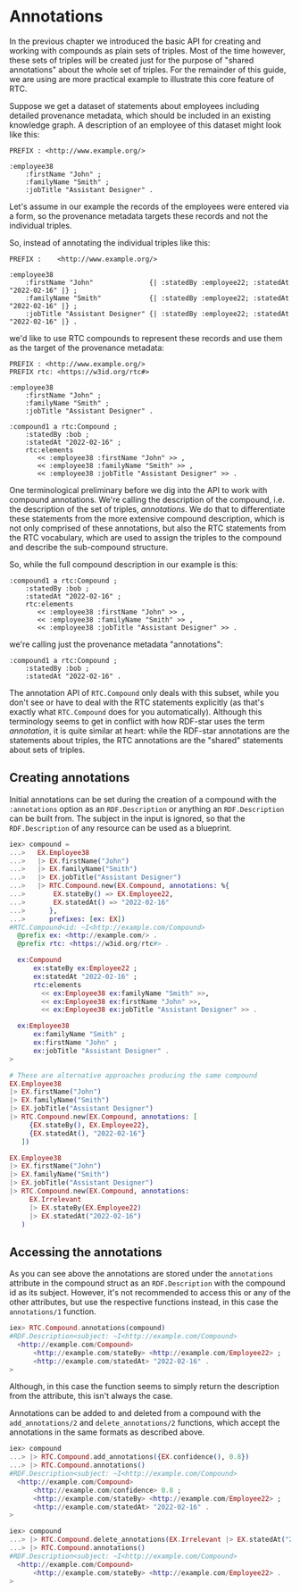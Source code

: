 # Annotations

In the previous chapter we introduced the basic API for creating and working with compounds as plain sets of triples. Most of the time however, these sets of triples will be created just for the purpose of "shared annotations" about the whole set of triples.
For the remainder of this guide, we are using are more practical example to illustrate this core feature of RTC.

Suppose we get a dataset of statements about employees including detailed provenance metadata, which should be included in an existing knowledge graph. A description of an employee of this dataset might look like this:

```turtle
PREFIX : <http://www.example.org/>

:employee38
    :firstName "John" ;
    :familyName "Smith" ;
    :jobTitle "Assistant Designer" .
```

Let's assume in our example the records of the employees were entered via a form, so the provenance metadata targets these records and not the individual triples.

So, instead of annotating the individual triples like this:

```turtle
PREFIX :    <http://www.example.org/>

:employee38
    :firstName "John"              {| :statedBy :employee22; :statedAt "2022-02-16" |} ;
    :familyName "Smith"            {| :statedBy :employee22; :statedAt "2022-02-16" |} ;
    :jobTitle "Assistant Designer" {| :statedBy :employee22; :statedAt "2022-02-16" |} .
```

we'd like to use RTC compounds to represent these records and use them as the target of the provenance metadata:

```turtle
PREFIX : <http://www.example.org/>
PREFIX rtc: <https://w3id.org/rtc#>
 
:employee38 
    :firstName "John" ;
    :familyName "Smith" ;
    :jobTitle "Assistant Designer" .

:compound1 a rtc:Compound ;
    :statedBy :bob ; 
    :statedAt "2022-02-16" ;
    rtc:elements        
       << :employee38 :firstName "John" >> ,
       << :employee38 :familyName "Smith" >> ,
       << :employee38 :jobTitle "Assistant Designer" >> .
```

One terminological preliminary before we dig into the API to work with compound annotations. 
We're calling the description of the compound, i.e. the description of the set of triples, _annotations_.
We do that to differentiate these statements from the more extensive compound description, which is not only comprised of these annotations, but also the RTC statements from the RTC vocabulary, which are used to assign the triples to the compound and describe the sub-compound structure. 

So, while the full compound description in our example is this:

```turtle
:compound1 a rtc:Compound ;
    :statedBy :bob ; 
    :statedAt "2022-02-16" ;
    rtc:elements        
       << :employee38 :firstName "John" >> ,
       << :employee38 :familyName "Smith" >> ,
       << :employee38 :jobTitle "Assistant Designer" >> .
```

we're calling just the provenance metadata "annotations":

```turtle
:compound1 a rtc:Compound ;
    :statedBy :bob ; 
    :statedAt "2022-02-16" .
```

The annotation API of `RTC.Compound` only deals with this subset, while you don't see or have to deal with the RTC statements explicitly (as that's exactly what `RTC.Compound` does for you automatically).
Although this terminology seems to get in conflict with how RDF-star uses the term _annotation_, it is quite similar at heart: while the RDF-star annotations are the statements about triples, the RTC annotations are the "shared" statements about sets of triples.



## Creating annotations

Initial annotations can be set during the creation of a compound with the `:annotations` option as an `RDF.Description` or anything an `RDF.Description` can be built from. The subject in the input is ignored, so that the `RDF.Description` of any resource can be used as a blueprint.

```elixir
iex> compound = 
...>   EX.Employee38 
...>   |> EX.firstName("John")
...>   |> EX.familyName("Smith")
...>   |> EX.jobTitle("Assistant Designer")
...>   |> RTC.Compound.new(EX.Compound, annotations: %{
...>       EX.stateBy() => EX.Employee22, 
...>       EX.statedAt() => "2022-02-16"
...>      },
...>      prefixes: [ex: EX])
#RTC.Compound<id: ~I<http://example.com/Compound>
  @prefix ex: <http://example.com/> .
  @prefix rtc: <https://w3id.org/rtc#> .

  ex:Compound
      ex:stateBy ex:Employee22 ;
      ex:statedAt "2022-02-16" ;
      rtc:elements 
        << ex:Employee38 ex:familyName "Smith" >>, 
        << ex:Employee38 ex:firstName "John" >>, 
        << ex:Employee38 ex:jobTitle "Assistant Designer" >> .

  ex:Employee38
      ex:familyName "Smith" ;
      ex:firstName "John" ;
      ex:jobTitle "Assistant Designer" .
>

# These are alternative approaches producing the same compound
EX.Employee38 
|> EX.firstName("John")
|> EX.familyName("Smith")
|> EX.jobTitle("Assistant Designer")
|> RTC.Compound.new(EX.Compound, annotations: [
     {EX.stateBy(), EX.Employee22},
     {EX.statedAt(), "2022-02-16"}
   ])

EX.Employee38 
|> EX.firstName("John")
|> EX.familyName("Smith")
|> EX.jobTitle("Assistant Designer")
|> RTC.Compound.new(EX.Compound, annotations: 
     EX.Irrelevant 
     |> EX.stateBy(EX.Employee22)
     |> EX.statedAt("2022-02-16")
   )
```


## Accessing the annotations

As you can see above the annotations are stored under the `annotations` attribute in the compound struct as an `RDF.Description` with the compound id as its subject. However, it's not recommended to access this or any of the other attributes, but use the respective functions instead, in this case the `annotations/1` function. 

```elixir 
iex> RTC.Compound.annotations(compound)
#RDF.Description<subject: ~I<http://example.com/Compound>
  <http://example.com/Compound>
      <http://example.com/stateBy> <http://example.com/Employee22> ;
      <http://example.com/statedAt> "2022-02-16" .
>
```

Although, in this case the function seems to simply return the description from the attribute, this isn't always the case.

Annotations can be added to and deleted from a compound with the `add_annotations/2` and `delete_annotations/2` functions, which accept the annotations in the same formats as described above.

```elixir
iex> compound
...> |> RTC.Compound.add_annotations({EX.confidence(), 0.8}) 
...> |> RTC.Compound.annotations()
#RDF.Description<subject: ~I<http://example.com/Compound>
  <http://example.com/Compound>
      <http://example.com/confidence> 0.8 ;
      <http://example.com/stateBy> <http://example.com/Employee22> ;
      <http://example.com/statedAt> "2022-02-16" .
>

iex> compound
...> |> RTC.Compound.delete_annotations(EX.Irrelevant |> EX.statedAt("2022-02-16")) 
...> |> RTC.Compound.annotations()
#RDF.Description<subject: ~I<http://example.com/Compound>
  <http://example.com/Compound>
      <http://example.com/stateBy> <http://example.com/Employee22> .
>
```

